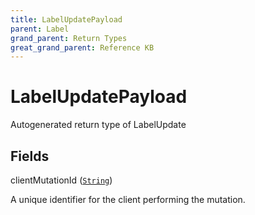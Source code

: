 ```yaml
---
title: LabelUpdatePayload
parent: Label
grand_parent: Return Types
great_grand_parent: Reference KB
---
```


# LabelUpdatePayload

Autogenerated return type of LabelUpdate

## Fields

<div class="field-entry ">
  <span id="client_mutation_id" class="field-name anchored">clientMutationId (<code><a href="/docs/reference_kb/scalar/string">String</a></code>)</span>

  <div class="description-wrapper">
   <p>A unique identifier for the client performing the mutation.</p>

  </div>
</div>

